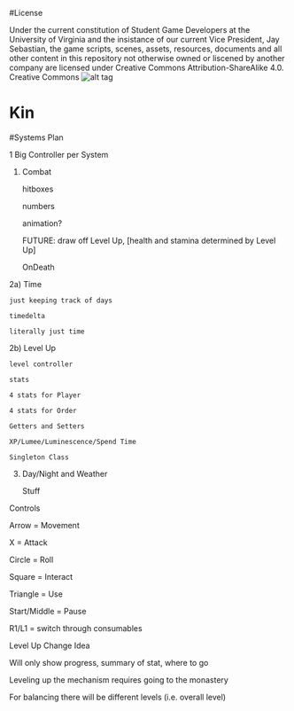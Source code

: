 #License

Under the current constitution of Student Game Developers at the University of Virginia and the insistance of our current Vice President, Jay Sebastian, the game scripts, scenes, assets, resources, documents and all other content in this repository not otherwise owned or liscened by another company are licensed under Creative Commons Attribution-ShareAlike 4.0. Creative Commons ![alt tag](https://camo.githubusercontent.com/e170e276291254896665fa8f612b99fe5b7dd005/68747470733a2f2f692e6372656174697665636f6d6d6f6e732e6f72672f6c2f62792d73612f342e302f38387833312e706e67)


# Kin

#Systems Plan

1 Big Controller per System

1) Combat

	hitboxes
  
	numbers
  
	animation?
  
	FUTURE: draw off Level Up, [health and stamina determined by Level Up]
  
	OnDeath
  
2a) Time

	just keeping track of days
  
	timedelta
  
	literally just time
  
2b) Level Up

	level controller
  
	stats
  
	4 stats for Player
  
	4 stats for Order
  
	Getters and Setters
  
	XP/Lumee/Luminescence/Spend Time
  
	Singleton Class 
  
3) Day/Night and Weather

	Stuff
	
	
Controls

Arrow = Movement

X = Attack

Circle = Roll

Square = Interact

Triangle = Use

Start/Middle = Pause

R1/L1 = switch through consumables


Level Up Change Idea

Will only show progress, summary of stat, where to go

Leveling up the mechanism requires going to the monastery

For balancing there will be different levels (i.e. overall level)

